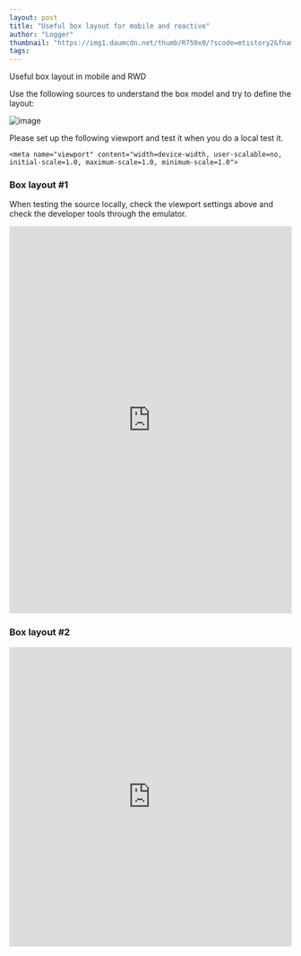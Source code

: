```yaml
---
layout: post
title: "Useful box layout for mobile and reactive"
author: "Logger"
thumbnail: "https://img1.daumcdn.net/thumb/R750x0/?scode=mtistory2&fname=https%3A%2F%2Ft1.daumcdn.net%2Fcfile%2Ftistory%2F257ED339583FF6FB23"
tags: 
---
```



Useful box layout in mobile and RWD

Use the following sources to understand the box model and try to define the layout:

![image](https://t1.daumcdn.net/cfile/tistory/257ED339583FF6FB23)

Please set up the following viewport and test it when you do a local test it.

```undefined
<meta name="viewport" content="width=device-width, user-scalable=no, initial-scale=1.0, maximum-scale=1.0, minimum-scale=1.0">
```

### Box layout #1

When testing the source locally, check the viewport settings above and check the developer tools through the emulator.

<iframe allowfullscreen="true" allowpaymentrequest="true" allowtransparency="true" class="cp_embed_iframe " frameborder="0" height="691" width="100%" name="cp_embed_1" scrolling="no" src="https://codepen.io/jaehee/embed/Yprayx?height=691&amp;theme-id=19458&amp;slug-hash=Yprayx&amp;default-tab=result&amp;user=jaehee&amp;embed-version=2&amp;pen-title=%EB%AA%A8%EB%B0%94%EC%9D%BC%EC%97%90%EC%84%9C%20%EC%9C%A0%EC%9A%A9%ED%95%9C%20%EB%B0%95%EC%8A%A4%20%EB%A0%88%EC%9D%B4%EC%95%84%EC%9B%83%20%231&amp;name=cp_embed_1" style="width: 100%; overflow:hidden; display:block;" title="모바일에서 유용한 박스 레이아웃 #1" loading="lazy" id="cp_embed_Yprayx"></iframe>

### Box layout #2

<iframe allowfullscreen="true" allowpaymentrequest="true" allowtransparency="true" class="cp_embed_iframe " frameborder="0" height="534" width="100%" name="cp_embed_2" scrolling="no" src="https://codepen.io/jaehee/embed/Lbzdjj?height=534&amp;theme-id=19458&amp;slug-hash=Lbzdjj&amp;default-tab=result&amp;user=jaehee&amp;embed-version=2&amp;pen-title=%EB%AA%A8%EB%B0%94%EC%9D%BC%EC%97%90%EC%84%9C%20%EC%9C%A0%EC%9A%A9%ED%95%9C%20%EB%B0%95%EC%8A%A4%20%EB%A0%88%EC%9D%B4%EC%95%84%EC%9B%83%20%232&amp;name=cp_embed_2" style="width: 100%; overflow:hidden; display:block;" title="모바일에서 유용한 박스 레이아웃 #2" loading="lazy" id="cp_embed_Lbzdjj"></iframe>